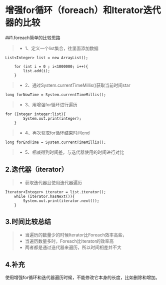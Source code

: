# 增强for循环（foreach）和Iterator迭代器的比较
##1.foreach简单的比较思路
> + 1、定义一个list集合，往里面添加数据

	List<Integer> list = new ArrayList();

		for (int i = 0 ; i<1000000; i++){
		    list.add(i);
		}
> + 2、通过System.currentTimeMillis()获取当前时间star

	long forNowTime = System.currentTimeMillis();
> + 3、用增强for循环进行遍历

	for (Integer integer:list){
            System.out.print(integer);
        }
> + 4、再次获取for循环结束时间end

	long forEndTime = System.currentTimeMillis();
> + 5、相减得到时间差，与迭代器使用的时间进行对比

## 2.迭代器（iterator）

> + 获取迭代器且使用迭代器遍历

	Iterator<Integer> iterator = list.iterator();
        while (iterator.hasNext()){
            System.out.print(iterator.next());
        }

## 3.时间比较总结
> + 当遍历的数量少的时候Iterator比Foreach效率高些，
> + 当遍历数量多时，Foreach比Iterator的效率高
> + 两者都是通过迭代器来遍历，所以时间相差并不大

## 4.补充
使用增强for循环和迭代器遍历时候，不能修改它本身的长度，比如删除和增加。


